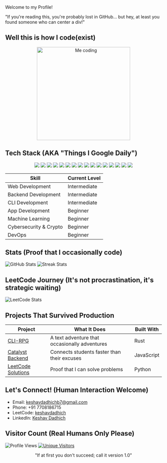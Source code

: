 Welcome to my Profile!

"If you're reading this, you're probably lost in GitHub... but hey, at least you found someone who can center a div!"

## Well this is how I code(exist)
<p align="center">
<img src="https://media.giphy.com/media/LmNwrBhejkK9EFP504/giphy.gif" alt="Me coding" width="300"/>
</p>

## Tech Stack (AKA "Things I Google Daily")
<p align="center">
  <img src="https://img.shields.io/badge/Python-FFD43B?style=for-the-badge&logo=python&logoColor=blue" />
  <img src="https://img.shields.io/badge/C-00599C?style=for-the-badge&logo=c&logoColor=white" />
  <img src="https://img.shields.io/badge/C%2B%2B-00599C?style=for-the-badge&logo=c%2B%2B&logoColor=white" />
  <img src="https://img.shields.io/badge/Java-ED8B00?style=for-the-badge&logo=java&logoColor=white" />
  <img src="https://img.shields.io/badge/JavaScript-323330?style=for-the-badge&logo=javascript&logoColor=F7DF1E" />
  <img src="https://img.shields.io/badge/TypeScript-007ACC?style=for-the-badge&logo=typescript&logoColor=white" />
  <img src="https://img.shields.io/badge/Node.js-339933?style=for-the-badge&logo=nodedotjs&logoColor=white" />
  <img src="https://img.shields.io/badge/FastAPI-005571?style=for-the-badge&logo=fastapi" />
  <img src="https://img.shields.io/badge/next.js-000000?style=for-the-badge&logo=nextdotjs&logoColor=white" />
  <img src="https://img.shields.io/badge/Rust-000000?style=for-the-badge&logo=rust&logoColor=white" />
  <img src="https://img.shields.io/badge/VSCode-0078D4?style=for-the-badge&logo=visual%20studio%20code&logoColor=white" />
  <img src="https://img.shields.io/badge/HTML5-E34F26?style=for-the-badge&logo=html5&logoColor=white" />
  <img src="https://img.shields.io/badge/CSS3-1572B6?style=for-the-badge&logo=css3&logoColor=white" />
  <img src="https://img.shields.io/badge/MongoDB-4EA94B?style=for-the-badge&logo=mongodb&logoColor=white" />
  <img src="https://img.shields.io/badge/PostgreSQL-316192?style=for-the-badge&logo=postgresql&logoColor=white" />
  <img src="https://img.shields.io/badge/MySQL-005C84?style=for-the-badge&logo=mysql&logoColor=white" />
</p>

<div align="center">

| **Skill**               | **Current Level**       |
|-------------------------|-------------------------|
| Web Development         | Intermediate           |
| Backend Development     | Intermediate           |
| CLI Development         | Intermediate           |
| App Development         | Beginner               |
| Machine Learning        | Beginner               |
| Cybersecurity & Crypto  | Beginner               |
| DevOps                  | Beginner               |

</div>

## Stats (Proof that I occasionally code)
![GitHub Stats](https://github-readme-stats.vercel.app/api?username=keshavdadhichb&show_icons=true&theme=tokyonight)
![Streak Stats](https://streak-stats.demolab.com?user=keshavdadhichb&theme=tokyonight&hide_border=true)

## LeetCode Journey (It's not procrastination, it's strategic waiting)
![LeetCode Stats](https://leetcode-stats-six.vercel.app/api?username=keshavdadhich&theme=dark)

## Projects That Survived Production
| Project | What It Does | Built With |
|---------|-------------|------------|
| [CLI-RPG](https://github.com/keshavdadhichb/cli-rpg) | A text adventure that occasionally adventures | Rust |
| [Catalyst Backend](https://github.com/keshavdadhichb/catalyst-backend) | Connects students faster than their excuses | JavaScript |
| [LeetCode Solutions](https://github.com/keshavdadhichb/leetcode-solutions) | Proof that I can solve problems | Python |

## Let's Connect! (Human Interaction Welcome)
- Email: keshavdadhichb7@gmail.com
- Phone: +91 7708186715
- LeetCode: [keshavdadhich](https://leetcode.com/keshavdadhich)
- LinkedIn: [Keshav Dadhich](https://www.linkedin.com/in/keshav-dadhich-2652611a9/)

## Visitor Count (Real Humans Only Please)
![Profile Views](https://komarev.com/ghpvc/?username=keshavdadhichb&style=flat-square&color=brightgreen)
[![Unique Visitors](https://hits.seeyoufarm.com/api/count/incr/badge.svg?url=https%3A%2F%2Fgithub.com%2Fkeshavdadhichb&count_bg=%2379C83D&title_bg=%23555555&icon=&icon_color=%23E7E7E7&title=Unique+Visitors&edge_flat=false)](https://hits.seeyoufarm.com)

<p align="center">
  "If at first you don't succeed; call it version 1.0"
</p>
